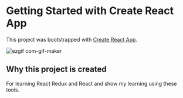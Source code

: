 # Getting Started with Create React App

This project was bootstrapped with [Create React App](https://github.com/facebook/create-react-app).

![ezgif com-gif-maker](https://user-images.githubusercontent.com/47321783/162782904-f1d2e9d0-697e-4e4a-ac8d-bb42aa446748.gif)


## Why this project is created
For learning React Redux and React and show my learning using these tools.
